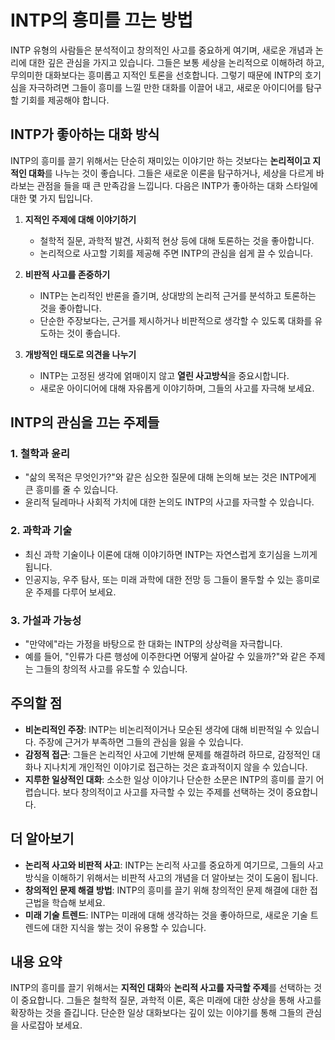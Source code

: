 # INTP의 흥미를 끄는 방법

INTP 유형의 사람들은 분석적이고 창의적인 사고를 중요하게 여기며, 새로운 개념과 논리에 대한 깊은 관심을 가지고 있습니다. 그들은 보통 세상을 논리적으로 이해하려 하고, 무의미한 대화보다는 흥미롭고 지적인 토론을 선호합니다. 그렇기 때문에 INTP의 호기심을 자극하려면 그들이 흥미를 느낄 만한 대화를 이끌어 내고, 새로운 아이디어를 탐구할 기회를 제공해야 합니다.

## INTP가 좋아하는 대화 방식

INTP의 흥미를 끌기 위해서는 단순히 재미있는 이야기만 하는 것보다는 **논리적이고 지적인 대화**를 나누는 것이 좋습니다. 그들은 새로운 이론을 탐구하거나, 세상을 다르게 바라보는 관점을 들을 때 큰 만족감을 느낍니다. 다음은 INTP가 좋아하는 대화 스타일에 대한 몇 가지 팁입니다.

1. **지적인 주제에 대해 이야기하기**
   - 철학적 질문, 과학적 발견, 사회적 현상 등에 대해 토론하는 것을 좋아합니다.
   - 논리적으로 사고할 기회를 제공해 주면 INTP의 관심을 쉽게 끌 수 있습니다.

2. **비판적 사고를 존중하기**
   - INTP는 논리적인 반론을 즐기며, 상대방의 논리적 근거를 분석하고 토론하는 것을 좋아합니다.
   - 단순한 주장보다는, 근거를 제시하거나 비판적으로 생각할 수 있도록 대화를 유도하는 것이 좋습니다.

3. **개방적인 태도로 의견을 나누기**
   - INTP는 고정된 생각에 얽매이지 않고 **열린 사고방식**을 중요시합니다.
   - 새로운 아이디어에 대해 자유롭게 이야기하며, 그들의 사고를 자극해 보세요.

## INTP의 관심을 끄는 주제들

### 1. **철학과 윤리**
   - "삶의 목적은 무엇인가?"와 같은 심오한 질문에 대해 논의해 보는 것은 INTP에게 큰 흥미를 줄 수 있습니다.
   - 윤리적 딜레마나 사회적 가치에 대한 논의도 INTP의 사고를 자극할 수 있습니다.

### 2. **과학과 기술**
   - 최신 과학 기술이나 이론에 대해 이야기하면 INTP는 자연스럽게 호기심을 느끼게 됩니다.
   - 인공지능, 우주 탐사, 또는 미래 과학에 대한 전망 등 그들이 몰두할 수 있는 흥미로운 주제를 다루어 보세요.

### 3. **가설과 가능성**
   - "만약에"라는 가정을 바탕으로 한 대화는 INTP의 상상력을 자극합니다.
   - 예를 들어, "인류가 다른 행성에 이주한다면 어떻게 살아갈 수 있을까?"와 같은 주제는 그들의 창의적 사고를 유도할 수 있습니다.

## 주의할 점

* **비논리적인 주장**: INTP는 비논리적이거나 모순된 생각에 대해 비판적일 수 있습니다. 주장에 근거가 부족하면 그들의 관심을 잃을 수 있습니다.
* **감정적 접근**: 그들은 논리적인 사고에 기반해 문제를 해결하려 하므로, 감정적인 대화나 지나치게 개인적인 이야기로 접근하는 것은 효과적이지 않을 수 있습니다.
* **지루한 일상적인 대화**: 소소한 일상 이야기나 단순한 소문은 INTP의 흥미를 끌기 어렵습니다. 보다 창의적이고 사고를 자극할 수 있는 주제를 선택하는 것이 중요합니다.

## 더 알아보기

- **논리적 사고와 비판적 사고**: INTP는 논리적 사고를 중요하게 여기므로, 그들의 사고 방식을 이해하기 위해서는 비판적 사고의 개념을 더 알아보는 것이 도움이 됩니다.
- **창의적인 문제 해결 방법**: INTP의 흥미를 끌기 위해 창의적인 문제 해결에 대한 접근법을 학습해 보세요.
- **미래 기술 트렌드**: INTP는 미래에 대해 생각하는 것을 좋아하므로, 새로운 기술 트렌드에 대한 지식을 쌓는 것이 유용할 수 있습니다.

## 내용 요약

INTP의 흥미를 끌기 위해서는 **지적인 대화**와 **논리적 사고를 자극할 주제**를 선택하는 것이 중요합니다. 그들은 철학적 질문, 과학적 이론, 혹은 미래에 대한 상상을 통해 사고를 확장하는 것을 즐깁니다. 단순한 일상 대화보다는 깊이 있는 이야기를 통해 그들의 관심을 사로잡아 보세요.